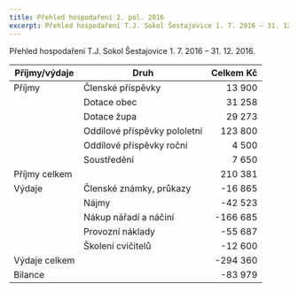 ```yaml
---
title: Přehled hospodaření 2. pol. 2016
excerpt: Přehled hospodaření T.J. Sokol Šestajovice 1. 7. 2016 – 31. 12. 2016
---
```


Přehled hospodaření T.J. Sokol Šestajovice 1. 7. 2016 – 31. 12. 2016.

| Příjmy/výdaje   | Druh                           | Celkem Kč |
| --------------- | ------------------------------ | --------: |
| Příjmy          | Členské příspěvky              | 13 900     |
|                 | Dotace obec                    | 31 258     |
|                 | Dotace župa                    | 29 273     |
|                 | Oddílové příspěvky pololetní   | 123 800    |
|                 | Oddílové příspěvky roční       | 4 500      |
|                 | Soustředění                    | 7 650      |
| Příjmy celkem   |                                | 210 381    |
| Výdaje          | Členské známky, průkazy        | -16 865    |
|                 | Nájmy                          | -42 523    |
|                 | Nákup nářadí a náčiní          | -166 685   |
|                 | Provozní náklady               | -55 687    |
|                 | Školení cvičitelů              | -12 600    |
| Výdaje celkem   |                                | -294 360   |
| Bilance         |                                | -83 979    |
